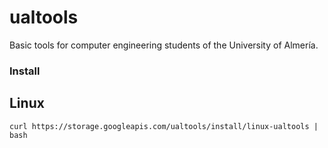 # ualtools
 Basic tools for computer engineering students of the University of Almería.

### Install

## Linux

```shell
curl https://storage.googleapis.com/ualtools/install/linux-ualtools | bash
```
